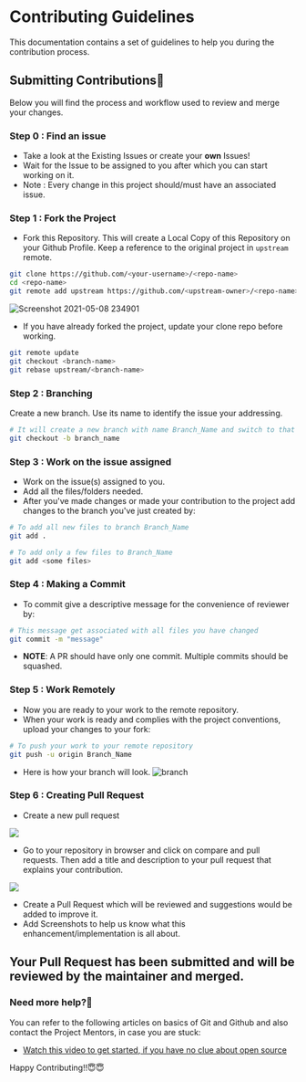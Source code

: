 
# Contributing Guidelines

This documentation contains a set of guidelines to help you during the contribution process.

## Submitting Contributions👩‍

Below you will find the process and workflow used to review and merge your changes.

### Step 0 : Find an issue

- Take a look at the Existing Issues or create your **own** Issues!
- Wait for the Issue to be assigned to you after which you can start working on it.
- Note : Every change in this project should/must have an associated issue.

### Step 1 : Fork the Project

- Fork this Repository. This will create a Local Copy of this Repository on your Github Profile.
Keep a reference to the original project in `upstream` remote.  

```bash
git clone https://github.com/<your-username>/<repo-name>  
cd <repo-name>  
git remote add upstream https://github.com/<upstream-owner>/<repo-name>  
```  
![Screenshot 2021-05-08 234901](https://user-images.githubusercontent.com/74819092/117561852-f45a6280-b0b7-11eb-9f05-5761ccfd5c78.png)




- If you have already forked the project, update your clone repo before working.

```bash
git remote update
git checkout <branch-name>
git rebase upstream/<branch-name>
```  



### Step 2 : Branching

Create a new branch. Use its name to identify the issue your addressing.

```bash
# It will create a new branch with name Branch_Name and switch to that branch 
git checkout -b branch_name
```

### Step 3 : Work on the issue assigned

- Work on the issue(s) assigned to you.
- Add all the files/folders needed.
- After you've made changes or made your contribution to the project add changes to the branch you've just created by:

```bash  
# To add all new files to branch Branch_Name  
git add .  

# To add only a few files to Branch_Name
git add <some files>
```

### Step 4 : Making a  Commit

- To commit give a descriptive message for the convenience of reviewer by:

```bash
# This message get associated with all files you have changed  
git commit -m "message"  
```

- **NOTE**: A PR should have only one commit. Multiple commits should be squashed.

### Step 5 : Work Remotely

- Now you are ready to your work to the remote repository.
- When your work is ready and complies with the project conventions, upload your changes to your fork:

```bash  
# To push your work to your remote repository
git push -u origin Branch_Name
```
- Here is how your branch will look.
![branch](https://user-images.githubusercontent.com/74819092/117562046-93cc2500-b0b9-11eb-955d-cde214bf27cb.png)

### Step 6 : Creating Pull Request
- Create a new pull request
<img src="https://user-images.githubusercontent.com/74819092/117562081-d55cd000-b0b9-11eb-8490-40025c2edfa7.png">

- Go to your repository in browser and click on compare and pull requests.
Then add a title and description to your pull request that explains your contribution.  
<img src="https://user-images.githubusercontent.com/74819092/117562121-3b495780-b0ba-11eb-89cc-6271746c265d.png">


- Create a Pull Request which will be reviewed and suggestions would be added to improve it.
- Add Screenshots to help us know what this enhancement/implementation is all about.

## Your Pull Request has been submitted and will be reviewed by the maintainer and merged.



### Need more help?🤔

You can refer to the following articles on basics of Git and Github and also contact the Project Mentors,
in case you are stuck:

- [Watch this video to get started, if you have no clue about open source](https://youtu.be/GaosMNyPKZc)

Happy Contributing!!😇😇
